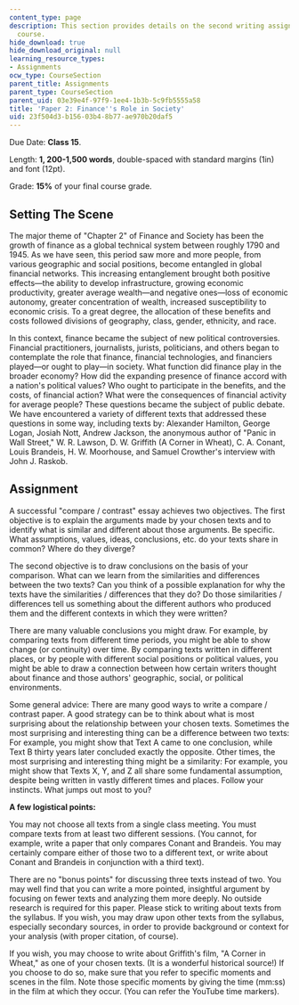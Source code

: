 ```yaml
---
content_type: page
description: This section provides details on the second writing assignment for the
  course.
hide_download: true
hide_download_original: null
learning_resource_types:
- Assignments
ocw_type: CourseSection
parent_title: Assignments
parent_type: CourseSection
parent_uid: 03e39e4f-97f9-1ee4-1b3b-5c9fb5555a58
title: 'Paper 2: Finance''s Role in Society'
uid: 23f504d3-b156-03b4-8b77-ae970b20daf5
---
```


Due Date: **Class 15**.

Length: **1, 200-1,500 words**, double-spaced with standard margins (1in) and font (12pt).

Grade: **15%** of your final course grade.

Setting The Scene
-----------------

The major theme of "Chapter 2" of Finance and Society has been the growth of finance as a global technical system between roughly 1790 and 1945. As we have seen, this period saw more and more people, from various geographic and social positions, become entangled in global financial networks. This increasing entanglement brought both positive effects—the ability to develop infrastructure, growing economic productivity, greater average wealth—and negative ones—loss of economic autonomy, greater concentration of wealth, increased susceptibility to economic crisis. To a great degree, the allocation of these benefits and costs followed divisions of geography, class, gender, ethnicity, and race.

In this context, finance became the subject of new political controversies. Financial practitioners, journalists, jurists, politicians, and others began to contemplate the role that finance, financial technologies, and financiers played—or ought to play—in society. What function did finance play in the broader economy? How did the expanding presence of finance accord with a nation's political values? Who ought to participate in the benefits, and the costs, of financial action? What were the consequences of financial activity for average people? These questions became the subject of public debate. We have encountered a variety of different texts that addressed these questions in some way, including texts by: Alexander Hamilton, George Logan, Josiah Nott, Andrew Jackson, the anonymous author of "Panic in Wall Street," W. R. Lawson, D. W. Griffith (A Corner in Wheat), C. A. Conant, Louis Brandeis, H. W. Moorhouse, and Samuel Crowther's interview with John J. Raskob.

Assignment
----------

A successful "compare / contrast" essay achieves two objectives. The first objective is to explain the arguments made by your chosen texts and to identify what is similar and different about those arguments. Be specific. What assumptions, values, ideas, conclusions, etc. do your texts share in common? Where do they diverge?

The second objective is to draw conclusions on the basis of your comparison. What can we learn from the similarities and differences between the two texts? Can you think of a possible explanation for why the texts have the similarities / differences that they do? Do those similarities / differences tell us something about the different authors who produced them and the different contexts in which they were written?

There are many valuable conclusions you might draw. For example, by comparing texts from different time periods, you might be able to show change (or continuity) over time. By comparing texts written in different places, or by people with different social positions or political values, you might be able to draw a connection between how certain writers thought about finance and those authors' geographic, social, or political environments.

Some general advice: There are many good ways to write a compare / contrast paper. A good strategy can be to think about what is most surprising about the relationship between your chosen texts. Sometimes the most surprising and interesting thing can be a difference between two texts: For example, you might show that Text A came to one conclusion, while Text B thirty years later concluded exactly the opposite. Other times, the most surprising and interesting thing might be a similarity: For example, you might show that Texts X, Y, and Z all share some fundamental assumption, despite being written in vastly different times and places. Follow your instincts. What jumps out most to you?

**A few logistical points:**

You may not choose all texts from a single class meeting. You must compare texts from at least two different sessions. (You cannot, for example, write a paper that only compares Conant and Brandeis. You may certainly compare either of those two to a different text, or write about Conant and Brandeis in conjunction with a third text).

There are no "bonus points" for discussing three texts instead of two. You may well find that you can write a more pointed, insightful argument by focusing on fewer texts and analyzing them more deeply. No outside research is required for this paper. Please stick to writing about texts from the syllabus. If you wish, you may draw upon other texts from the syllabus, especially secondary sources, in order to provide background or context for your analysis (with proper citation, of course).

If you wish, you may choose to write about Griffith's film, "A Corner in Wheat," as one of your chosen texts. (It is a wonderful historical source!) If you choose to do so, make sure that you refer to specific moments and scenes in the film. Note those specific moments by giving the time (mm:ss) in the film at which they occur. (You can refer the YouTube time markers).